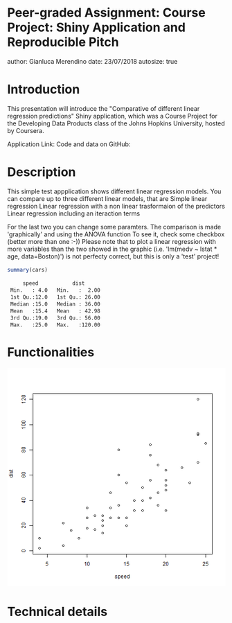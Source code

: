 Peer-graded Assignment: Course Project: Shiny Application and Reproducible Pitch
========================================================
author: Gianluca Merendino
date: 23/07/2018
autosize: true

Introduction
========================================================

This presentation will introduce the "Comparative of different linear regression predictions" Shiny application, which was a Course Project for the Developing Data Products class of the Johns Hopkins University, hosted by Coursera.

Application Link: 
Code and data on GitHub: 

Description
========================================================

This simple test appplication shows different linear regression models.
You can compare up to three different linear models, that are
Simple linear regression
Linear regression with a non linear trasformaion of the predictors
Linear regression including an iteraction terms

For the last two you can change some paramters.
The comparison is made 'graphically' and using the ANOVA function
To see it, check some checkbox (better more than one :-))
Please note that to plot a linear regression with more variables than the two showed in the graphic (i.e. 'lm(medv ~ lstat * age, data=Boston)') is not perfecty correct, but this is only a 'test' project!
    

```r
summary(cars)
```

```
     speed           dist       
 Min.   : 4.0   Min.   :  2.00  
 1st Qu.:12.0   1st Qu.: 26.00  
 Median :15.0   Median : 36.00  
 Mean   :15.4   Mean   : 42.98  
 3rd Qu.:19.0   3rd Qu.: 56.00  
 Max.   :25.0   Max.   :120.00  
```

Functionalities
========================================================

![plot of chunk unnamed-chunk-2](mypresentation-figure/unnamed-chunk-2-1.png)

Technical details
========================================================
